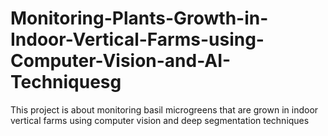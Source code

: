 # Monitoring-Plants-Growth-in-Indoor-Vertical-Farms-using-Computer-Vision-and-AI-Techniquesg
This project is about monitoring basil microgreens that are grown in indoor vertical farms using computer vision and deep segmentation techniques 
